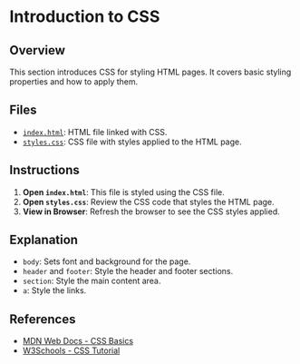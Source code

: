 # Introduction to CSS

## Overview

This section introduces CSS for styling HTML pages. It covers basic styling properties and how to apply them.

## Files

- [`index.html`](index.html): HTML file linked with CSS.
- [`styles.css`](styles.css): CSS file with styles applied to the HTML page.

## Instructions

1. **Open `index.html`**: This file is styled using the CSS file.
2. **Open `styles.css`**: Review the CSS code that styles the HTML page.
3. **View in Browser**: Refresh the browser to see the CSS styles applied.

## Explanation

- `body`: Sets font and background for the page.
- `header` and `footer`: Style the header and footer sections.
- `section`: Style the main content area.
- `a`: Style the links.

## References

- [MDN Web Docs - CSS Basics](https://developer.mozilla.org/en-US/docs/Learn/CSS/First_steps)
- [W3Schools - CSS Tutorial](https://www.w3schools.com/css/)
